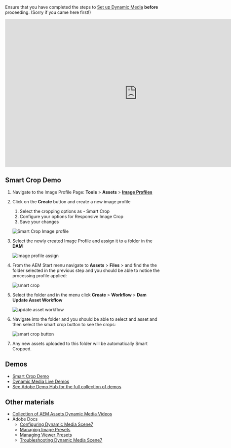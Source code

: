 Ensure that you have completed the steps to [Set up Dynamic Media](/apps/demo-utils/instructions/dynamic-media.html) **before** proceeding. (Sorry if you came here first!)

<iframe title="Adobe Video Publishing Cloud Player" width="854" height="480" src="https://video.tv.adobe.com/v/21519/?quality=12&autoplay=false&hidetitle=true&marketingtech.adobe.analytics.additionalAccounts=tmdtmdaemdemoutilsprod" frameborder="0" webkitallowfullscreen 
mozallowfullscreen allowfullscreen scrolling="no"></iframe>

## Smart Crop Demo

1. Navigate to the Image Profile Page: **Tools** > **Assets** > **<a href="/mnt/overlay/dam/gui/content/processingprofilepage/imageprocessingprofiles.html/conf/global/settings/dam/adminui-extension/imageprofile" target="_blank">Image Profiles</a>**
2. Click on the **Create** button and create a new image profile
   1. Select the cropping options as - Smart Crop
   2. Configure your options for Responsive Image Crop
   3. Save your changes

    ![Smart Crop Image profile](./smart-crop/images/smart-crop-image-profile.png)
    
3. Select the newly created Image Profile and assign it to a folder in the **DAM**
 
    ![Image profile assign](./smart-crop/images/apply-processing-folder.png)
    
4. From the AEM Start menu navigate to **Assets** > **Files** > and find the the folder selected in the previous step and you should be able to notice the processing profile applied:

    ![smart crop](./smart-crop/images/surfing-folder-smart-crop.png)
    
5. Select the folder and in the menu click **Create** > **Workflow** > **Dam Update Asset Workflow**

    ![update asset workflow](./smart-crop/images/update-asset-workflow.png)
    
6. Navigate into the folder and you should be able to select and asset and then select the smart crop button to see the crops:

    ![smart crop button](./smart-crop/images/smart-crop-button.png)
    
7. Any new assets uploaded to this folder will be automatically Smart Cropped.

## Demos

* [Smart Crop Demo](https://internal.adobedemo.com/content/demo-hub/en/demos/external/aem-assets-smart-crop.html)
* [Dynamic Media Live Demos](https://landing.adobe.com/en/na/dynamic-media/ctir-2755/live-demos.html)
* [See Adobe Demo Hub for the full collection of demos](http://demo.adobe.com/)

## Other materials

* [Collection of AEM Assets Dynamic Media Videos](http://exploreadobe.com/dynamic-media-upgrade/)
* Adobe Docs
  * [Configuring Dynamic Media Scene7](https://helpx.adobe.com/experience-manager/6-4/assets/using/config-dms7.html)
  * [Managing Image Presets](https://helpx.adobe.com/experience-manager/6-4/assets/using/managing-image-presets.html)
  * [Managing Viewer Presets](https://helpx.adobe.com/experience-manager/6-4/assets/using/managing-viewer-presets.html)
  * [Troubleshooting Dynamic Media Scene7](https://helpx.adobe.com/experience-manager/6-4/assets/using/troubleshoot-dms7.html)

